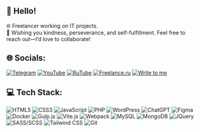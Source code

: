 ## 👋 Hello!

🌐 Freelancer working on IT projects.<br>🌟 Wishing you kindness, perseverance, and self-fulfillment. Feel free to reach out—I’d love to collaborate!

## 🌐 Socials:
[![Telegram](https://img.shields.io/badge/Telegram-2CA5E0?style=for-the-badge&logo=telegram&logoColor=white)](https://t.me/CodderDiary) [![YouTube](https://img.shields.io/badge/YouTube-FF0000?style=for-the-badge&logo=youtube&logoColor=white)](https://www.youtube.com/@ArtoymShulyak) [![RuTube](https://img.shields.io/badge/RuTube-000000?style=for-the-badge&logoColor=white)](https://rutube.ru/channel/55940996/) [![Freelance.ru](https://img.shields.io/badge/Freelance.ru-18A303?style=for-the-badge&logoColor=white)](https://freelance.ru/ArtoymShulyak) [![Write to me](https://img.shields.io/badge/Write_to_me-0088CC?style=for-the-badge&logo=telegram&logoColor=white)](https://t.me/ArtoymShulyak)  
 


## 💻 Tech Stack:
![HTML5](https://img.shields.io/badge/html5-%23E34F26.svg?style=for-the-badge&logo=html5&logoColor=white) ![CSS3](https://img.shields.io/badge/css3-%231572B6.svg?style=for-the-badge&logo=css3&logoColor=white) ![JavaScript](https://img.shields.io/badge/javascript-%23323330.svg?style=for-the-badge&logo=javascript&logoColor=%23F7DF1E) ![PHP](https://img.shields.io/badge/php-%23777BB4.svg?style=for-the-badge&logo=php&logoColor=white) ![WordPress](https://img.shields.io/badge/WordPress-%23117AC9.svg?style=for-the-badge&logo=WordPress&logoColor=white) ![ChatGPT](https://img.shields.io/badge/chatGPT-74aa9c?style=for-the-badge&logo=openai&logoColor=white) ![Figma](https://img.shields.io/badge/figma-%23F24E1E.svg?style=for-the-badge&logo=figma&logoColor=white) ![Docker](https://img.shields.io/badge/docker-%230db7ed.svg?style=for-the-badge&logo=docker&logoColor=white) ![Gulp.js](https://img.shields.io/badge/Gulp.js-%23CF4647.svg?style=for-the-badge&logo=gulp&logoColor=white) ![Vite.js](https://img.shields.io/badge/Vite.js-%236A11FF.svg?style=for-the-badge&logo=vite&logoColor=white) ![Webpack](https://img.shields.io/badge/webpack-%238DD6F9.svg?style=for-the-badge&logo=webpack&logoColor=black) ![MySQL](https://img.shields.io/badge/MySQL-%234479A1.svg?style=for-the-badge&logo=mysql&logoColor=white) ![MongoDB](https://img.shields.io/badge/MongoDB-%233F9C47.svg?style=for-the-badge&logo=mongodb&logoColor=white) ![JQuery](https://img.shields.io/badge/jquery-%230769AD.svg?style=for-the-badge&logo=jquery&logoColor=white) ![SASS/SCSS](https://img.shields.io/badge/SASS-%23CC6699.svg?style=for-the-badge&logo=sass&logoColor=white) ![Tailwind CSS](https://img.shields.io/badge/Tailwind_CSS-%2338B2AC.svg?style=for-the-badge&logo=tailwindcss&logoColor=white) ![Git](https://img.shields.io/badge/Git-%23F05032.svg?style=for-the-badge&logo=git&logoColor=white)  








